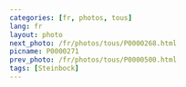```yaml
---
categories: [fr, photos, tous]
lang: fr
layout: photo
next_photo: /fr/photos/tous/P0000268.html
picname: P0000271
prev_photo: /fr/photos/tous/P0000500.html
tags: [Steinbock]
---
```


